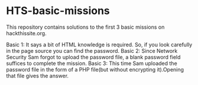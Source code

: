 # HTS-basic-missions
This repository contains solutions to the first 3 basic missions on hackthissite.org.

Basic 1: It says a bit of HTML knowledge is required. So, if you look carefully in the page source you can find the password.
Basic 2: Since Network Security Sam forgot to upload the password file, a blank password field suffices to complete the mission.
Basic 3: This time Sam uploaded the password file in the form of a PHP file(but without encrypting it).Opening that file gives the answer.

